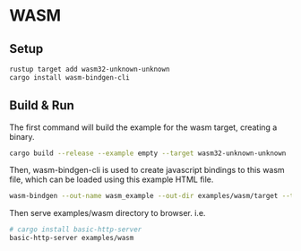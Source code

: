 # WASM

## Setup

```bash
rustup target add wasm32-unknown-unknown
cargo install wasm-bindgen-cli
```

## Build & Run

The first command will build the example for the wasm target, creating a binary.

```bash
cargo build --release --example empty --target wasm32-unknown-unknown
```

Then, wasm-bindgen-cli is used to create javascript bindings to this wasm file, which can be loaded using this example HTML file.

```bash
wasm-bindgen --out-name wasm_example --out-dir examples/wasm/target --target web target/wasm32-unknown-unknown/release/examples/empty.wasm
```

Then serve examples/wasm directory to browser. i.e.

```bash
# cargo install basic-http-server
basic-http-server examples/wasm
```
